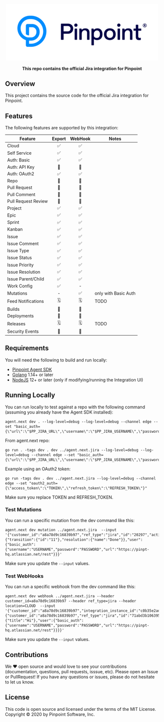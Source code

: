 <div align="center">
	<img width="500" src=".github/logo.svg" alt="pinpt-logo">
</div>

<p align="center" color="#6a737d">
	<strong>This repo contains the official Jira integration for Pinpoint</strong>
</p>


## Overview

This project contains the source code for the official Jira integration for Pinpoint.

## Features

The following features are supported by this integration:

| Feature             | Export | WebHook | Notes                         |
|---------------------|:------:|:-------:|-------------------------------|
| Cloud               |   ✅   |    ✅   |                              |
| Self Service        |   ✅   |    ✅   |                              |
| Auth: Basic         |   ✅   |    ✅   |                              |
| Auth: API Key       |   🛑   |    🛑   |                              |
| Auth: OAuth2        |   ✅   |    ✅   |                              |
| Repo                |   🛑   |    🛑   |                              |
| Pull Request        |   🛑   |    🛑   |                              |
| Pull Comment        |   🛑   |    🛑   |                              |
| Pull Request Review |   🛑   |    🛑   |                              |
| Project             |   ✅   |    ✅   |                              |
| Epic                |   ✅   |    ✅   |                              |
| Sprint              |   ✅   |    ✅   |                              |
| Kanban              |   ✅   |    ✅   |                              |
| Issue               |   ✅   |    ✅   |                              |
| Issue Comment       |   ✅   |    ✅   |                              |
| Issue Type          |   ✅   |    ✅   |                              |
| Issue Status        |   ✅   |    ✅   |                              |
| Issue Priority      |   ✅   |    ✅   |                              |
| Issue Resolution    |   ✅   |    ✅   |                              |
| Issue Parent/Child  |   ✅   |    ✅   |                              |
| Work Config         |   ✅   |    -    |                              |
| Mutations           |   -    |    ✅   | only with Basic Auth         |
| Feed Notifications  |   🗓   |    🗓   | TODO                         |
| Builds              |   🛑   |    🛑   |                              |
| Deployments         |   🛑   |    🛑   |                              |
| Releases            |   🗓   |    🗓   | TODO                         |
| Security Events     |   🛑   |    🛑   |                              |

## Requirements

You will need the following to build and run locally:

- [Pinpoint Agent SDK](https://github.com/pinpt/agent)
- [Golang](https://golang.org) 1.14+ or later
- [NodeJS](https://nodejs.org) 12+ or later (only if modifying/running the Integration UI)

## Running Locally

You can run locally to test against a repo with the following command (assuming you already have the Agent SDK installed):

```
agent.next dev . --log-level=debug --log-level=debug --channel edge --set "basic_auth={\"url\":\"$PP_JIRA_URL\",\"username\":\"$PP_JIRA_USERNAME\",\"password\":\"$PP_JIRA_PASSWORD\"}"
```

From agent.next repo:

```
go run . -tags dev . dev ../agent.next.jira --log-level=debug --log-level=debug --channel edge --set "basic_auth={\"url\":\"$PP_JIRA_URL\",\"username\":\"$PP_JIRA_USERNAME\",\"password\":\"$PP_JIRA_PASSWORD\"}"
```

Example using an OAuth2 token:

```
go run -tags dev . dev ../agent.next.jira --log-level=debug --channel edge --set "oauth2_auth={\"access_token\":\"TOKEN\",\"refresh_token\":\"REFRESH_TOKEN\"}"
```

Make sure you replace TOKEN and REFRESH_TOKEN.


### Test Mutations

You can run a specific mutation from the dev command like this:

```
agent.next dev mutation ../agent.next.jira  --input '{"customer_id":"a8a78d9c16839b97","ref_type":"jira","id":"20297","action":"update","model":"work.Issue","payload":{"transition":{"id":"11"},"resolution":{"name":"Done"}},"user":{"basic_auth":{"username":"USERNAME","password":"PASSWORD","url":"https://pinpt-hq.atlassian.net/rest"}}}'
```

Make sure you update the `--input` values.

### Test WebHooks

You can run a specific webhook from the dev command like this:

```
agent.next dev webhook ../agent.next.jira --header customer_id=a8a78d9c16839b97 --header ref_type=jira --header location=CLOUD  --input '{"customer_id":"a8a78d9c16839b97","integration_instance_id":"c0b35e2adea4fd37","id":"1234","payload":{"customer_id":"a8a78d9c16839b97","ref_type":"jira","id":"71abd3b10639575c","action":"update","model":"work.Issue","payload":{"title":"Hi"},"user":{"basic_auth":{"username":"USERNAME","password":"PASSWORD","url":"https://pinpt-hq.atlassian.net/rest"}}}}'
```

Make sure you update the `--input` values.


## Contributions

We ♥️ open source and would love to see your contributions (documentation, questions, pull requests, isssue, etc). Please open an Issue or PullRequest!  If you have any questions or issues, please do not hesitate to let us know.

## License

This code is open source and licensed under the terms of the MIT License. Copyright &copy; 2020 by Pinpoint Software, Inc.

